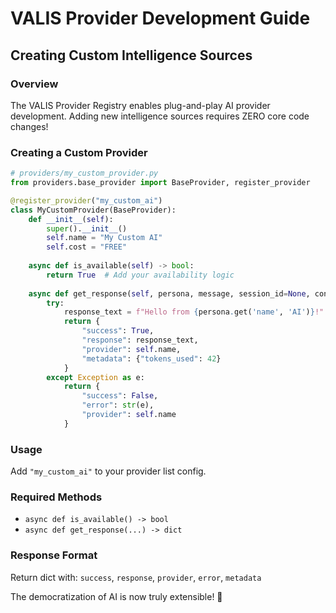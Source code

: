 # VALIS Provider Development Guide
## Creating Custom Intelligence Sources

### Overview
The VALIS Provider Registry enables plug-and-play AI provider development.
Adding new intelligence sources requires ZERO core code changes!

### Creating a Custom Provider

```python
# providers/my_custom_provider.py
from providers.base_provider import BaseProvider, register_provider

@register_provider("my_custom_ai")
class MyCustomProvider(BaseProvider):
    def __init__(self):
        super().__init__()
        self.name = "My Custom AI"
        self.cost = "FREE"
    
    async def is_available(self) -> bool:
        return True  # Add your availability logic
    
    async def get_response(self, persona, message, session_id=None, context=None):
        try:
            response_text = f"Hello from {persona.get('name', 'AI')}!"
            return {
                "success": True,
                "response": response_text,
                "provider": self.name,
                "metadata": {"tokens_used": 42}
            }
        except Exception as e:
            return {
                "success": False,
                "error": str(e),
                "provider": self.name
            }
```

### Usage
Add `"my_custom_ai"` to your provider list config.

### Required Methods
- `async def is_available() -> bool`
- `async def get_response(...) -> dict`

### Response Format
Return dict with: `success`, `response`, `provider`, `error`, `metadata`

The democratization of AI is now truly extensible! 🚀
